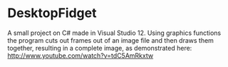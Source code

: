 DesktopFidget
=============
A small project on C# made in Visual Studio 12. Using graphics functions the program cuts out frames out of an image file
and then draws them together, resulting in a complete image, as demonstrated here:
http://www.youtube.com/watch?v=tdC5AmRkxtw
